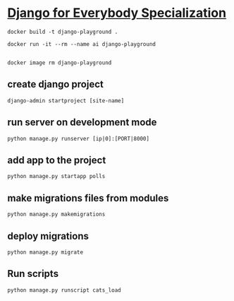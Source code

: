 # [Django for Everybody Specialization](https://www.coursera.org/specializations/django)

```
docker build -t django-playground .

```

```
docker run -it --rm --name ai django-playground

```

```

docker image rm django-playground

```


## create django project 
```
django-admin startproject [site-name]
```

## run server on development mode 
```
python manage.py runserver [ip|0]:[PORT|8000]
```

## add app to the project
```
python manage.py startapp polls
```

## make migrations files from modules
```
python manage.py makemigrations
```

## deploy migrations
```
python manage.py migrate
```

## Run scripts
```
python manage.py runscript cats_load
```